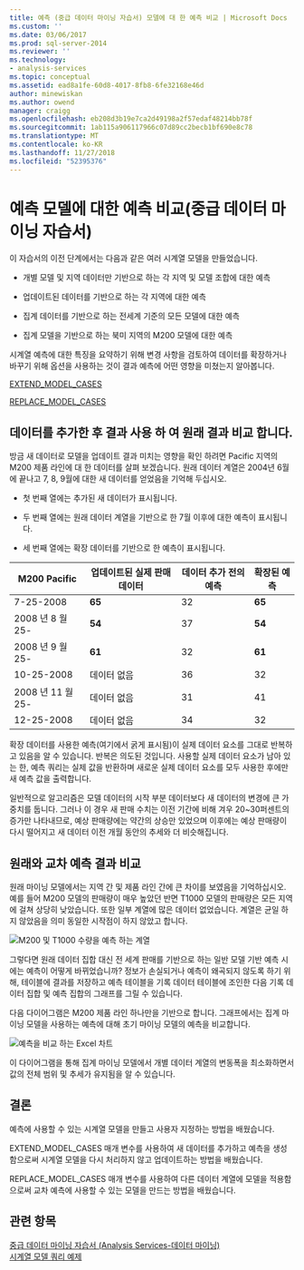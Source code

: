 ```yaml
---
title: 예측 (중급 데이터 마이닝 자습서) 모델에 대 한 예측 비교 | Microsoft Docs
ms.custom: ''
ms.date: 03/06/2017
ms.prod: sql-server-2014
ms.reviewer: ''
ms.technology:
- analysis-services
ms.topic: conceptual
ms.assetid: ead8a1fe-60d8-4017-8fb8-6fe32168e46d
author: minewiskan
ms.author: owend
manager: craigg
ms.openlocfilehash: eb208d3b19e7ca2d49198a2f57edaf48214bb78f
ms.sourcegitcommit: 1ab115a906117966c07d89cc2becb1bf690e8c78
ms.translationtype: MT
ms.contentlocale: ko-KR
ms.lasthandoff: 11/27/2018
ms.locfileid: "52395376"
---
```

# <a name="comparing-predictions-for-forecasting-models-intermediate-data-mining-tutorial"></a>예측 모델에 대한 예측 비교(중급 데이터 마이닝 자습서)
  이 자습서의 이전 단계에서는 다음과 같은 여러 시계열 모델을 만들었습니다.  
  
-   개별 모델 및 지역 데이터만 기반으로 하는 각 지역 및 모델 조합에 대한 예측  
  
-   업데이트된 데이터를 기반으로 하는 각 지역에 대한 예측  
  
-   집계 데이터를 기반으로 하는 전세계 기준의 모든 모델에 대한 예측  
  
-   집계 모델을 기반으로 하는 북미 지역의 M200 모델에 대한 예측  
  
 시계열 예측에 대한 특징을 요약하기 위해 변경 사항을 검토하여 데이터를 확장하거나 바꾸기 위해 옵션을 사용하는 것이 결과 예측에 어떤 영향을 미쳤는지 알아봅니다.  
  
 [EXTEND_MODEL_CASES](#bkmk_EXTEND)  
  
 [REPLACE_MODEL_CASES](#bkmk_REPLACE)  
  
##  <a name="bkmk_EXTEND"></a> 데이터를 추가한 후 결과 사용 하 여 원래 결과 비교 합니다.  
 방금 새 데이터로 모델을 업데이트 결과 미치는 영향을 확인 하려면 Pacific 지역의 M200 제품 라인에 대 한 데이터를 살펴 보겠습니다. 원래 데이터 계열은 2004년 6월에 끝나고 7, 8, 9월에 대한 새 데이터를 얻었음을 기억해 두십시오.  
  
-   첫 번째 열에는 추가된 새 데이터가 표시됩니다.  
  
-   두 번째 열에는 원래 데이터 계열을 기반으로 한 7월 이후에 대한 예측이 표시됩니다.  
  
-   세 번째 열에는 확장 데이터를 기반으로 한 예측이 표시됩니다.  
  
|**M200 Pacific**|업데이트된 실제 판매 데이터|데이터 추가 전의 예측|확장된 예측|  
|----------------------|-----------------------------|------------------------------------|-------------------------|  
|7-25-2008|**65**|32|**65**|  
|2008 년 8 월 25-|**54**|37|**54**|  
|2008 년 9 월 25-|**61**|32|**61**|  
|10-25-2008|데이터 없음|36|32|  
|2008 년 11 월 25-|데이터 없음|31|41|  
|12-25-2008|데이터 없음|34|32|  
  
 확장 데이터를 사용한 예측(여기에서 굵게 표시됨)이 실제 데이터 요소를 그대로 반복하고 있음을 알 수 있습니다. 반복은 의도된 것입니다. 사용할 실제 데이터 요소가 남아 있는 한, 예측 쿼리는 실제 값을 반환하며 새로운 실제 데이터 요소를 모두 사용한 후에만 새 예측 값을 출력합니다.  
  
 일반적으로 알고리즘은 모델 데이터의 시작 부분 데이터보다 새 데이터의 변경에 큰 가중치를 둡니다. 그러나 이 경우 새 판매 수치는 이전 기간에 비해 겨우 20~30퍼센트의 증가만 나타내므로, 예상 판매량에는 약간의 상승만 있었으며 이후에는 예상 판매량이 다시 떨어지고 새 데이터 이전 개월 동안의 추세와 더 비슷해집니다.  
  
##  <a name="bkmk_REPLACE"></a> 원래와 교차 예측 결과 비교  
 원래 마이닝 모델에서는 지역 간 및 제품 라인 간에 큰 차이를 보였음을 기억하십시오. 예를 들어 M200 모델의 판매량이 매우 높았던 반면 T1000 모델의 판매량은 모든 지역에 걸쳐 상당히 낮았습니다. 또한 일부 계열에 많은 데이터 없었습니다. 계열은 균일 하지 않았음을 의미 동일한 시작점이 하지 않았고 합니다.  
  
 ![M200 및 T1000 수량을 예측 하는 계열](../../2014/tutorials/media/6series-defaultforecasting.gif "M200 및 T1000 수량을 예측 하는 계열")  
  
 그렇다면 원래 데이터 집합 대신 전 세계 판매를 기반으로 하는 일반 모델 기반 예측 시에는 예측이 어떻게 바뀌었습니까? 정보가 손실되거나 예측이 왜곡되지 않도록 하기 위해, 테이블에 결과를 저장하고 예측 테이블을 기록 데이터 테이블에 조인한 다음 기록 데이터 집합 및 예측 집합의 그래프를 그릴 수 있습니다.  
  
 다음 다이어그램은 M200 제품 라인 하나만을 기반으로 합니다. 그래프에서는 집계 마이닝 모델을 사용하는 예측에 대해 초기 마이닝 모델의 예측을 비교합니다.  
  
 ![예측을 비교 하는 Excel 차트](../../2014/tutorials/media/m200-predictions-compared.gif "예측을 비교 하는 Excel 차트")  
  
 이 다이어그램을 통해 집계 마이닝 모델에서 개별 데이터 계열의 변동폭을 최소화하면서 값의 전체 범위 및 추세가 유지됨을 알 수 있습니다.  
  
## <a name="conclusion"></a>결론  
 예측에 사용할 수 있는 시계열 모델을 만들고 사용자 지정하는 방법을 배웠습니다.  
  
 EXTEND_MODEL_CASES 매개 변수를 사용하여 새 데이터를 추가하고 예측을 생성함으로써 시계열 모델을 다시 처리하지 않고 업데이트하는 방법을 배웠습니다.  
  
 REPLACE_MODEL_CASES 매개 변수를 사용하여 다른 데이터 계열에 모델을 적용함으로써 교차 예측에 사용할 수 있는 모델을 만드는 방법을 배웠습니다.  
  
## <a name="see-also"></a>관련 항목  
 [중급 데이터 마이닝 자습서 &#40;Analysis Services-데이터 마이닝&#41;](../../2014/tutorials/intermediate-data-mining-tutorial-analysis-services-data-mining.md)   
 [시계열 모델 쿼리 예제](../../2014/analysis-services/data-mining/time-series-model-query-examples.md)  
  
  
